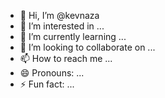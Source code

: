 - 👋 Hi, I’m @kevnaza
- 👀 I’m interested in ...
- 🌱 I’m currently learning ...
- 💞️ I’m looking to collaborate on ...
- 📫 How to reach me ...
- 😄 Pronouns: ...
- ⚡ Fun fact: ...

<!---
kevnaza/kevnaza is a ✨ special ✨ repository because its `README.md` (this file) appears on your GitHub profile.
You can click the Preview link to take a look at your changes.
--->
